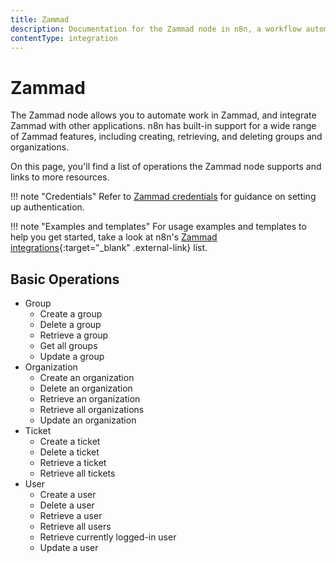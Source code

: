 ```yaml
---
title: Zammad
description: Documentation for the Zammad node in n8n, a workflow automation platform. Includes details of operations and configuration, and links to examples and credentials information.
contentType: integration
---
```


# Zammad

The Zammad node allows you to automate work in Zammad, and integrate Zammad with other applications. n8n has built-in support for a wide range of Zammad features, including creating, retrieving, and deleting groups and organizations.

On this page, you'll find a list of operations the Zammad node supports and links to more resources.

!!! note "Credentials"
    Refer to [Zammad credentials](/integrations/builtin/credentials/zammad/) for guidance on setting up authentication. 

!!! note "Examples and templates"
    For usage examples and templates to help you get started, take a look at n8n's [Zammad integrations](https://n8n.io/integrations/zammad/){:target="_blank" .external-link} list.


## Basic Operations

* Group
    * Create a group
    * Delete a group
    * Retrieve a group
    * Get all groups
    * Update a group
* Organization
    * Create an organization
    * Delete an organization
    * Retrieve an organization
    * Retrieve all organizations
    * Update an organization
* Ticket
    * Create a ticket
    * Delete a ticket
    * Retrieve a ticket
    * Retrieve all tickets
* User
    * Create a user
    * Delete a user
    * Retrieve a user
    * Retrieve all users
    * Retrieve currently logged-in user
    * Update a user

